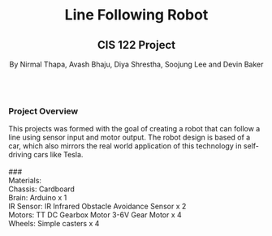 # <div align="center"> Line Following Robot
## <div align="center"> CIS 122 Project
<div align="center"> By Nirmal Thapa, Avash Bhaju, Diya Shrestha, Soojung Lee and Devin Baker 
<br/><br/>
<br/><br/> 

### <div align="left"> Project Overview
<div align="left"> This projects was formed with the goal of creating a robot that can follow a line using sensor input and motor output. The robot design is based of a car, which also mirrors the real world application of this technology in self-driving cars like Tesla.<br/><br/>
### <div align="left"> Materials:<br/>
Chassis: Cardboard<br/>
Brain: Arduino x 1<br/>
IR Sensor:  IR Infrared Obstacle Avoidance Sensor x 2<br/>
Motors: TT DC Gearbox Motor 3-6V Gear Motor x 4<br/>
Wheels: Simple casters x 4<br/>
